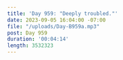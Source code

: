 ```yaml
---
title: 'Day 959: "Deeply troubled."'
date: 2023-09-05 16:04:00 -07:00
file: "/uploads/Day-B959a.mp3"
post: Day 959
duration: '00:04:14'
length: 3532323
---
```


